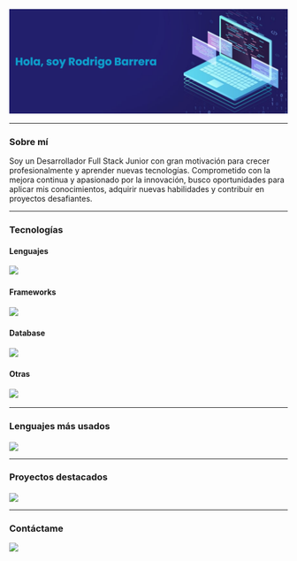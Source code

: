 <a href="#">
<img src="https://github.com/rod-barrera/rod-barrera/blob/main/banner.png" />
</a>

---

### Sobre mí

Soy un Desarrollador Full Stack Junior con gran motivación para crecer profesionalmente y aprender nuevas tecnologías. Comprometido con la mejora continua y apasionado por la innovación, busco oportunidades para aplicar mis conocimientos, adquirir nuevas habilidades y contribuir en proyectos desafiantes.

---

### Tecnologías
#### Lenguajes
<a href="#">
<img src="https://skillicons.dev/icons?i=javascript,python"  />
</a>

#### Frameworks
<a href="#">
<img src="https://skillicons.dev/icons?i=nextjs,django"  />
</a>

#### Database
<a href="#">
<img src="https://skillicons.dev/icons?i=postgresql,mysql,sqlite"  />
</a>

#### Otras
<a href="#">
<img src="https://skillicons.dev/icons?i=nodejs,git,github"  />
</a>

---

### Lenguajes más usados
<a href="#">
<img align="center" src="https://github-readme-stats.vercel.app/api/top-langs/?username=rod-barrera&layout=compact"/>
</a>

---

### Proyectos destacados
<a href="https://github.com/rod-barrera/linkly">
<img align="center" src="https://github-readme-stats.vercel.app/api/pin/?username=rod-barrera&repo=linkly"/>
</a>

---

### Contáctame
<a href="https://www.linkedin.com/in/rod-barrera">
<img align="left" height="30px" src="https://img.shields.io/badge/Linkedin-blue?style=for-the-badge&logo=linkedin&logoColor=ffffff"/>
</a>
